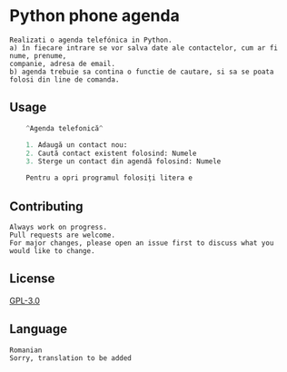 # Python phone agenda
```
Realizati o agenda telefónica in Python.
a) în fiecare intrare se vor salva date ale contactelor, cum ar fi nume, prenume,
companie, adresa de email.
b) agenda trebuie sa contina o functie de cautare, si sa se poata folosi din line de comanda.
```
## Usage

```python
    ^Agenda telefonică^

    1. Adaugă un contact nou:
    2. Caută contact existent folosind: Numele
    3. Sterge un contact din agendă folosind: Numele

    Pentru a opri programul folosiți litera e
```

## Contributing
```
Always work on progress.
Pull requests are welcome. 
For major changes, please open an issue first to discuss what you would like to change.
```

## License
[GPL-3.0](https://choosealicense.com/licenses/gpl-3.0/)

## Language
```
Romanian
Sorry, translation to be added
```